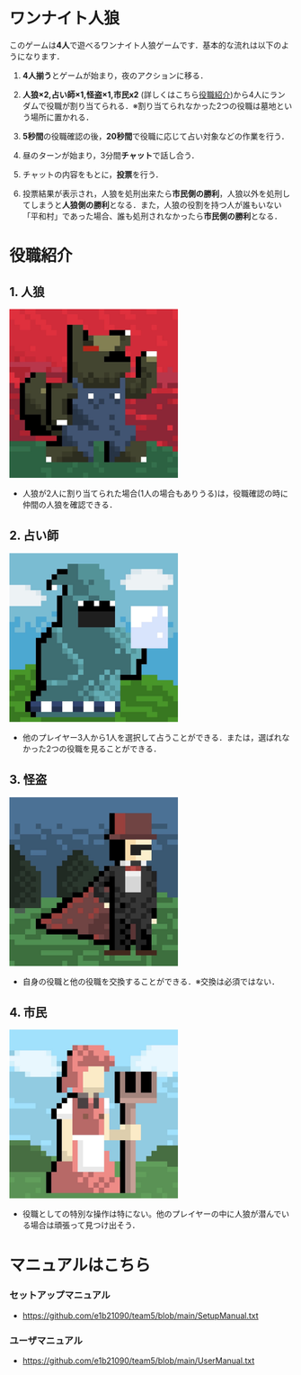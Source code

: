 # ワンナイト人狼

このゲームは**4人**で遊べるワンナイト人狼ゲームです．基本的な流れは以下のようになります．

1. **4人揃う**とゲームが始まり，夜のアクションに移る．

2. **人狼×2,占い師×1,怪盗×1,市民x2** (詳しくはこちら[役職紹介](#役職紹介))から4人にランダムで役職が割り当てられる．※割り当てられなかった2つの役職は墓地という場所に置かれる．

3. **5秒間**の役職確認の後，**20秒間**で役職に応じて占い対象などの作業を行う．

4. 昼のターンが始まり，3分間**チャット**で話し合う．

5. チャットの内容をもとに，**投票**を行う．

6. 投票結果が表示され，人狼を処刑出来たら**市民側の勝利**，人狼以外を処刑してしまうと**人狼側の勝利**となる．また，人狼の役割を持つ人が誰もいない「平和村」であった場合、誰も処刑されなかったら**市民側の勝利**となる．


# 役職紹介

## 1. 人狼

<img src="https://github.com/e1b21090/team5/blob/main/src/main/resources/static/werewolf.JPG?raw=true" width="300">

- 人狼が2人に割り当てられた場合(1人の場合もありうる)は，役職確認の時に仲間の人狼を確認できる．



## 2. 占い師

<img src="https://github.com/e1b21090/team5/blob/main/src/main/resources/static/seer.JPG?raw=true" width="300">

- 他のプレイヤー3人から1人を選択して占うことができる．または，選ばれなかった2つの役職を見ることができる．



## 3. 怪盗


<img src="https://github.com/e1b21090/team5/blob/main/src/main/resources/static/thief.JPG?raw=true" width="300">

- 自身の役職と他の役職を交換することができる．※交換は必須ではない．

## 4. 市民

<img src="https://github.com/e1b21090/team5/blob/main/src/main/resources/static/villager.JPG?raw=true" width="300">

- 役職としての特別な操作は特にない。他のプレイヤーの中に人狼が潜んでいる場合は頑張って見つけ出そう．

# マニュアルはこちら

### セットアップマニュアル
- https://github.com/e1b21090/team5/blob/main/SetupManual.txt

### ユーザマニュアル
- https://github.com/e1b21090/team5/blob/main/UserManual.txt
